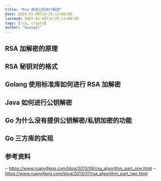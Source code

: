 ```yaml
---
title: "Rsa 使用公钥进行解密"
date: 2025-01-08T14:25:11+08:00
lastmod: 2025-01-08T14:25:11+08:00
tags: [rsa, crypto]
author: "bwangel"
---
```


## RSA 加解密的原理

## RSA 秘钥对的格式

## Golang 使用标准库如何进行 RSA 加解密

## Java 如何进行公钥解密

## Go 为什么没有提供公钥解密/私钥加密的功能

## Go 三方库的实现

## 参考资料

‒ https://www.ruanyifeng.com/blog/2013/06/rsa_algorithm_part_one.html
‒ https://www.ruanyifeng.com/blog/2013/07/rsa_algorithm_part_two.html
